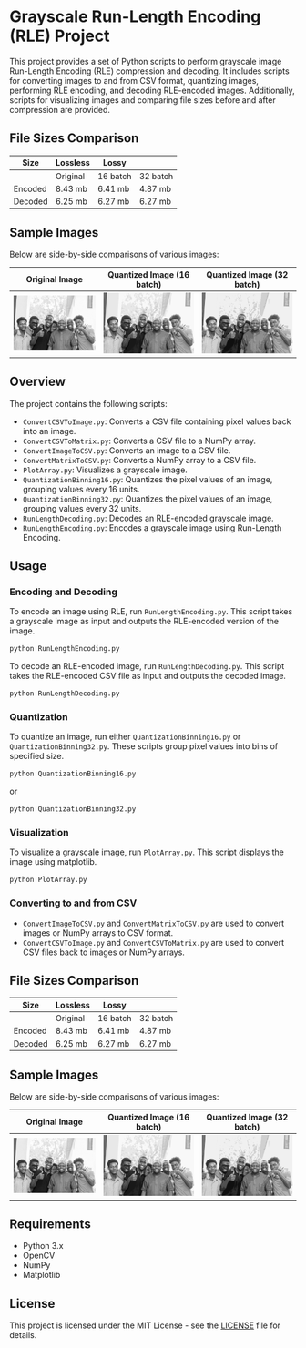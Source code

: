 # Grayscale Run-Length Encoding (RLE) Project

This project provides a set of Python scripts to perform grayscale image Run-Length Encoding (RLE) compression and decoding. It includes scripts for converting images to and from CSV format, quantizing images, performing RLE encoding, and decoding RLE-encoded images. Additionally, scripts for visualizing images and comparing file sizes before and after compression are provided.
## File Sizes Comparison

| Size         | Lossless | Lossy     |           |
|--------------|----------|-----------|-----------|
|              | Original | 16 batch  | 32 batch  |
| Encoded      | 8.43 mb  | 6.41 mb   | 4.87 mb   |
| Decoded      | 6.25 mb  | 6.27 mb   | 6.27 mb   |

## Sample Images

Below are side-by-side comparisons of various images:

| Original Image | Quantized Image (16 batch) | Quantized Image (32 batch) |
|----------------|----------------------------|----------------------------|
| ![Original Image](./Resources/OriginalImage.jpg) | ![Quantized Image (16 batch)](./QuantizedImage16.jpg) | ![Quantized Image (32 batch)](./QuantizedImage32.jpg) |

## Overview

The project contains the following scripts:

- `ConvertCSVToImage.py`: Converts a CSV file containing pixel values back into an image.
- `ConvertCSVToMatrix.py`: Converts a CSV file to a NumPy array.
- `ConvertImageToCSV.py`: Converts an image to a CSV file.
- `ConvertMatrixToCSV.py`: Converts a NumPy array to a CSV file.
- `PlotArray.py`: Visualizes a grayscale image.
- `QuantizationBinning16.py`: Quantizes the pixel values of an image, grouping values every 16 units.
- `QuantizationBinning32.py`: Quantizes the pixel values of an image, grouping values every 32 units.
- `RunLengthDecoding.py`: Decodes an RLE-encoded grayscale image.
- `RunLengthEncoding.py`: Encodes a grayscale image using Run-Length Encoding.

## Usage

### Encoding and Decoding

To encode an image using RLE, run `RunLengthEncoding.py`. This script takes a grayscale image as input and outputs the RLE-encoded version of the image.

```bash
python RunLengthEncoding.py
```

To decode an RLE-encoded image, run `RunLengthDecoding.py`. This script takes the RLE-encoded CSV file as input and outputs the decoded image.

```bash
python RunLengthDecoding.py
```

### Quantization

To quantize an image, run either `QuantizationBinning16.py` or `QuantizationBinning32.py`. These scripts group pixel values into bins of specified size.

```bash
python QuantizationBinning16.py
```

or

```bash
python QuantizationBinning32.py
```

### Visualization

To visualize a grayscale image, run `PlotArray.py`. This script displays the image using matplotlib.

```bash
python PlotArray.py
```

### Converting to and from CSV

- `ConvertImageToCSV.py` and `ConvertMatrixToCSV.py` are used to convert images or NumPy arrays to CSV format.
- `ConvertCSVToImage.py` and `ConvertCSVToMatrix.py` are used to convert CSV files back to images or NumPy arrays.

## File Sizes Comparison

| Size         | Lossless | Lossy     |           |
|--------------|----------|-----------|-----------|
|              | Original | 16 batch  | 32 batch  |
| Encoded      | 8.43 mb  | 6.41 mb   | 4.87 mb   |
| Decoded      | 6.25 mb  | 6.27 mb   | 6.27 mb   |

## Sample Images

Below are side-by-side comparisons of various images:

| Original Image | Quantized Image (16 batch) | Quantized Image (32 batch) |
|----------------|----------------------------|----------------------------|
| ![Original Image](./Resources/OriginalImage.jpg) | ![Quantized Image (16 batch)](./QuantizedImage16.jpg) | ![Quantized Image (32 batch)](./QuantizedImage32.jpg) |

## Requirements

- Python 3.x
- OpenCV
- NumPy
- Matplotlib

## License

This project is licensed under the MIT License - see the [LICENSE](LICENSE) file for details.
